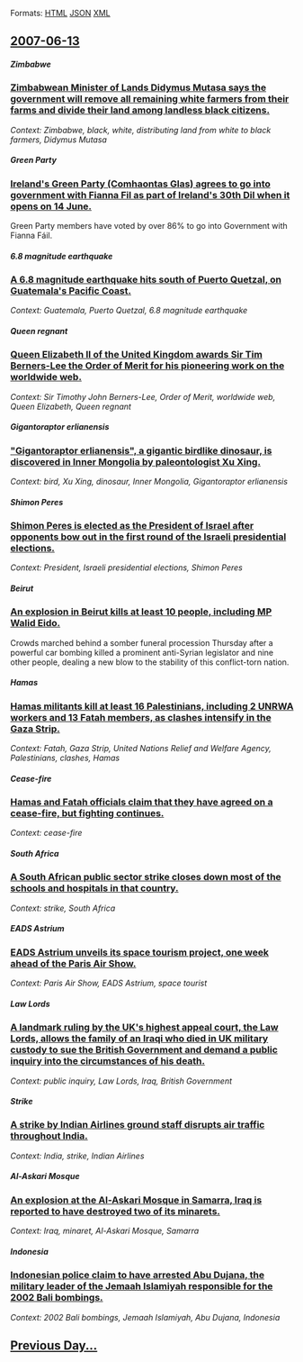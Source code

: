 
Formats: [HTML](2007/06/13/index.html)  [JSON](2007/06/13/index.json)  [XML](2007/06/13/index.xml)  

## [2007-06-13](/news/2007/06/13/index.md)

##### Zimbabwe
### [ Zimbabwean Minister of Lands Didymus Mutasa says the government will remove all remaining white farmers from their farms and divide their land among landless black citizens. ](/news/2007/06/13/zimbabwean-minister-of-lands-didymus-mutasa-says-the-government-will-remove-all-remaining-white-farmers-from-their-farms-and-divide-their-l.md)
_Context: Zimbabwe, black, white, distributing land from white to black farmers, Didymus Mutasa_

##### Green Party
### [ Ireland's Green Party (Comhaontas Glas) agrees to go into government with Fianna Fil as part of Ireland's 30th Dil when it opens on 14 June. ](/news/2007/06/13/ireland-s-green-party-comhaontas-glas-agrees-to-go-into-government-with-fianna-fail-as-part-of-ireland-s-30th-dail-when-it-opens-on-14-ju.md)
Green Party members have voted by over 86% to go into Government with Fianna Fáil.

##### 6.8 magnitude earthquake
### [ A 6.8 magnitude earthquake hits south of Puerto Quetzal, on Guatemala's Pacific Coast. ](/news/2007/06/13/a-6-8-magnitude-earthquake-hits-south-of-puerto-quetzal-on-guatemala-s-pacific-coast.md)
_Context: Guatemala, Puerto Quetzal, 6.8 magnitude earthquake_

##### Queen regnant
### [ Queen Elizabeth II of the United Kingdom awards Sir Tim Berners-Lee the Order of Merit for his pioneering work on the worldwide web. ](/news/2007/06/13/queen-elizabeth-ii-of-the-united-kingdom-awards-sir-tim-berners-lee-the-order-of-merit-for-his-pioneering-work-on-the-worldwide-web.md)
_Context: Sir Timothy John Berners-Lee, Order of Merit, worldwide web, Queen Elizabeth, Queen regnant_

##### Gigantoraptor erlianensis
### [ "Gigantoraptor erlianensis", a gigantic birdlike dinosaur, is discovered in Inner Mongolia by paleontologist Xu Xing. ](/news/2007/06/13/gigantoraptor-erlianensis-a-gigantic-birdlike-dinosaur-is-discovered-in-inner-mongolia-by-paleontologist-xu-xing.md)
_Context: bird, Xu Xing, dinosaur, Inner Mongolia, Gigantoraptor erlianensis_

##### Shimon Peres
### [ Shimon Peres is elected as the President of Israel after opponents bow out in the first round of the Israeli presidential elections. ](/news/2007/06/13/shimon-peres-is-elected-as-the-president-of-israel-after-opponents-bow-out-in-the-first-round-of-the-israeli-presidential-elections.md)
_Context: President, Israeli presidential elections, Shimon Peres_

##### Beirut
### [ An explosion in Beirut kills at least 10 people, including MP Walid Eido. ](/news/2007/06/13/an-explosion-in-beirut-kills-at-least-10-people-including-mp-walid-eido.md)
Crowds marched behind a somber funeral procession Thursday after a powerful car bombing killed a prominent anti-Syrian legislator and nine other people, dealing a new blow to the stability of this conflict-torn nation.

##### Hamas
### [ Hamas militants kill at least 16 Palestinians, including 2 UNRWA workers and 13 Fatah members, as clashes intensify in the Gaza Strip. ](/news/2007/06/13/hamas-militants-kill-at-least-16-palestinians-including-2-unrwa-workers-and-13-fatah-members-as-clashes-intensify-in-the-gaza-strip.md)
_Context: Fatah, Gaza Strip, United Nations Relief and Welfare Agency, Palestinians, clashes, Hamas_

##### Cease-fire
### [ Hamas and Fatah officials claim that they have agreed on a cease-fire, but fighting continues. ](/news/2007/06/13/hamas-and-fatah-officials-claim-that-they-have-agreed-on-a-cease-fire-but-fighting-continues.md)
_Context: cease-fire_

##### South Africa
### [ A South African public sector strike closes down most of the schools and hospitals in that country. ](/news/2007/06/13/a-south-african-public-sector-strike-closes-down-most-of-the-schools-and-hospitals-in-that-country.md)
_Context: strike, South Africa_

##### EADS Astrium
### [ EADS Astrium unveils its space tourism project, one week ahead of the Paris Air Show. ](/news/2007/06/13/eads-astrium-unveils-its-space-tourism-project-one-week-ahead-of-the-paris-air-show.md)
_Context: Paris Air Show, EADS Astrium, space tourist_

##### Law Lords
### [ A landmark ruling by the UK's highest appeal court, the Law Lords, allows the family of an Iraqi who died in UK military custody to sue the British Government and demand a public inquiry into the circumstances of his death. ](/news/2007/06/13/a-landmark-ruling-by-the-uk-s-highest-appeal-court-the-law-lords-allows-the-family-of-an-iraqi-who-died-in-uk-military-custody-to-sue-the.md)
_Context: public inquiry, Law Lords, Iraq, British Government_

##### Strike
### [ A strike by Indian Airlines ground staff disrupts air traffic throughout India. ](/news/2007/06/13/a-strike-by-indian-airlines-ground-staff-disrupts-air-traffic-throughout-india.md)
_Context: India, strike, Indian Airlines_

##### Al-Askari Mosque
### [ An explosion at the Al-Askari Mosque in Samarra, Iraq is reported to have destroyed two of its minarets. ](/news/2007/06/13/an-explosion-at-the-al-askari-mosque-in-samarra-iraq-is-reported-to-have-destroyed-two-of-its-minarets.md)
_Context: Iraq, minaret, Al-Askari Mosque, Samarra_

##### Indonesia
### [ Indonesian police claim to have arrested Abu Dujana, the military leader of the Jemaah Islamiyah responsible for the 2002 Bali bombings. ](/news/2007/06/13/indonesian-police-claim-to-have-arrested-abu-dujana-the-military-leader-of-the-jemaah-islamiyah-responsible-for-the-2002-bali-bombings.md)
_Context: 2002 Bali bombings, Jemaah Islamiyah, Abu Dujana, Indonesia_

## [Previous Day...](/news/2007/06/12/index.md)

